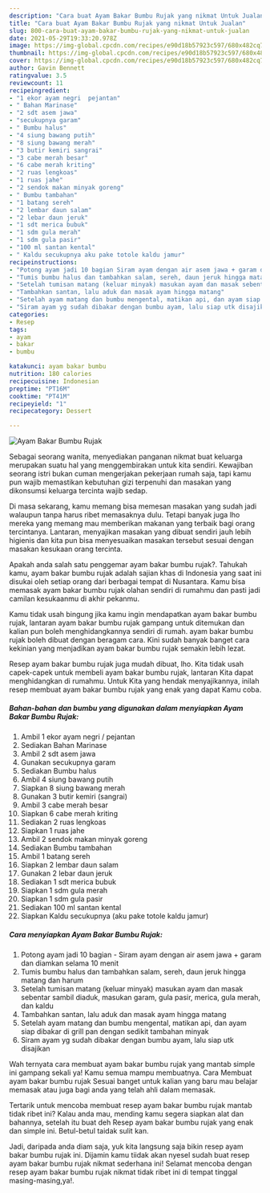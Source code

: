 ```yaml
---
description: "Cara buat Ayam Bakar Bumbu Rujak yang nikmat Untuk Jualan"
title: "Cara buat Ayam Bakar Bumbu Rujak yang nikmat Untuk Jualan"
slug: 800-cara-buat-ayam-bakar-bumbu-rujak-yang-nikmat-untuk-jualan
date: 2021-05-29T19:33:20.978Z
image: https://img-global.cpcdn.com/recipes/e90d18b57923c597/680x482cq70/ayam-bakar-bumbu-rujak-foto-resep-utama.jpg
thumbnail: https://img-global.cpcdn.com/recipes/e90d18b57923c597/680x482cq70/ayam-bakar-bumbu-rujak-foto-resep-utama.jpg
cover: https://img-global.cpcdn.com/recipes/e90d18b57923c597/680x482cq70/ayam-bakar-bumbu-rujak-foto-resep-utama.jpg
author: Gavin Bennett
ratingvalue: 3.5
reviewcount: 11
recipeingredient:
- "1 ekor ayam negri  pejantan"
- " Bahan Marinase"
- "2 sdt asem jawa"
- "secukupnya garam"
- " Bumbu halus"
- "4 siung bawang putih"
- "8 siung bawang merah"
- "3 butir kemiri sangrai"
- "3 cabe merah besar"
- "6 cabe merah kriting"
- "2 ruas lengkoas"
- "1 ruas jahe"
- "2 sendok makan minyak goreng"
- " Bumbu tambahan"
- "1 batang sereh"
- "2 lembar daun salam"
- "2 lebar daun jeruk"
- "1 sdt merica bubuk"
- "1 sdm gula merah"
- "1 sdm gula pasir"
- "100 ml santan kental"
- " Kaldu secukupnya aku pake totole kaldu jamur"
recipeinstructions:
- "Potong ayam jadi 10 bagian Siram ayam dengan air asem jawa + garam dan diamkan selama 10 menit"
- "Tumis bumbu halus dan tambahkan salam, sereh, daun jeruk hingga matang dan harum"
- "Setelah tumisan matang (keluar minyak) masukan ayam dan masak sebentar sambil diaduk, masukan garam, gula pasir, merica, gula merah, dan kaldu"
- "Tambahkan santan, lalu aduk dan masak ayam hingga matang"
- "Setelah ayam matang dan bumbu mengental, matikan api, dan ayam siap dibakar di grill pan dengan sedikit tambahan minyak"
- "Siram ayam yg sudah dibakar dengan bumbu ayam, lalu siap utk disajikan"
categories:
- Resep
tags:
- ayam
- bakar
- bumbu

katakunci: ayam bakar bumbu 
nutrition: 180 calories
recipecuisine: Indonesian
preptime: "PT16M"
cooktime: "PT41M"
recipeyield: "1"
recipecategory: Dessert

---
```



![Ayam Bakar Bumbu Rujak](https://img-global.cpcdn.com/recipes/e90d18b57923c597/680x482cq70/ayam-bakar-bumbu-rujak-foto-resep-utama.jpg)

Sebagai seorang wanita, menyediakan panganan nikmat buat keluarga merupakan suatu hal yang menggembirakan untuk kita sendiri. Kewajiban seorang istri bukan cuman mengerjakan pekerjaan rumah saja, tapi kamu pun wajib memastikan kebutuhan gizi terpenuhi dan masakan yang dikonsumsi keluarga tercinta wajib sedap.

Di masa  sekarang, kamu memang bisa memesan masakan yang sudah jadi walaupun tanpa harus ribet memasaknya dulu. Tetapi banyak juga lho mereka yang memang mau memberikan makanan yang terbaik bagi orang tercintanya. Lantaran, menyajikan masakan yang dibuat sendiri jauh lebih higienis dan kita pun bisa menyesuaikan masakan tersebut sesuai dengan masakan kesukaan orang tercinta. 



Apakah anda salah satu penggemar ayam bakar bumbu rujak?. Tahukah kamu, ayam bakar bumbu rujak adalah sajian khas di Indonesia yang saat ini disukai oleh setiap orang dari berbagai tempat di Nusantara. Kamu bisa memasak ayam bakar bumbu rujak olahan sendiri di rumahmu dan pasti jadi camilan kesukaanmu di akhir pekanmu.

Kamu tidak usah bingung jika kamu ingin mendapatkan ayam bakar bumbu rujak, lantaran ayam bakar bumbu rujak gampang untuk ditemukan dan kalian pun boleh menghidangkannya sendiri di rumah. ayam bakar bumbu rujak boleh dibuat dengan beragam cara. Kini sudah banyak banget cara kekinian yang menjadikan ayam bakar bumbu rujak semakin lebih lezat.

Resep ayam bakar bumbu rujak juga mudah dibuat, lho. Kita tidak usah capek-capek untuk membeli ayam bakar bumbu rujak, lantaran Kita dapat menghidangkan di rumahmu. Untuk Kita yang hendak menyajikannya, inilah resep membuat ayam bakar bumbu rujak yang enak yang dapat Kamu coba.

<!--inarticleads1-->

##### Bahan-bahan dan bumbu yang digunakan dalam menyiapkan Ayam Bakar Bumbu Rujak:

1. Ambil 1 ekor ayam negri / pejantan
1. Sediakan  Bahan Marinase
1. Ambil 2 sdt asem jawa
1. Gunakan secukupnya garam
1. Sediakan  Bumbu halus
1. Ambil 4 siung bawang putih
1. Siapkan 8 siung bawang merah
1. Gunakan 3 butir kemiri (sangrai)
1. Ambil 3 cabe merah besar
1. Siapkan 6 cabe merah kriting
1. Sediakan 2 ruas lengkoas
1. Siapkan 1 ruas jahe
1. Ambil 2 sendok makan minyak goreng
1. Sediakan  Bumbu tambahan
1. Ambil 1 batang sereh
1. Siapkan 2 lembar daun salam
1. Gunakan 2 lebar daun jeruk
1. Sediakan 1 sdt merica bubuk
1. Siapkan 1 sdm gula merah
1. Siapkan 1 sdm gula pasir
1. Sediakan 100 ml santan kental
1. Siapkan  Kaldu secukupnya (aku pake totole kaldu jamur)




<!--inarticleads2-->

##### Cara menyiapkan Ayam Bakar Bumbu Rujak:

1. Potong ayam jadi 10 bagian - Siram ayam dengan air asem jawa + garam dan diamkan selama 10 menit
1. Tumis bumbu halus dan tambahkan salam, sereh, daun jeruk hingga matang dan harum
1. Setelah tumisan matang (keluar minyak) masukan ayam dan masak sebentar sambil diaduk, masukan garam, gula pasir, merica, gula merah, dan kaldu
1. Tambahkan santan, lalu aduk dan masak ayam hingga matang
1. Setelah ayam matang dan bumbu mengental, matikan api, dan ayam siap dibakar di grill pan dengan sedikit tambahan minyak
1. Siram ayam yg sudah dibakar dengan bumbu ayam, lalu siap utk disajikan




Wah ternyata cara membuat ayam bakar bumbu rujak yang mantab simple ini gampang sekali ya! Kamu semua mampu membuatnya. Cara Membuat ayam bakar bumbu rujak Sesuai banget untuk kalian yang baru mau belajar memasak atau juga bagi anda yang telah ahli dalam memasak.

Tertarik untuk mencoba membuat resep ayam bakar bumbu rujak mantab tidak ribet ini? Kalau anda mau, mending kamu segera siapkan alat dan bahannya, setelah itu buat deh Resep ayam bakar bumbu rujak yang enak dan simple ini. Betul-betul taidak sulit kan. 

Jadi, daripada anda diam saja, yuk kita langsung saja bikin resep ayam bakar bumbu rujak ini. Dijamin kamu tiidak akan nyesel sudah buat resep ayam bakar bumbu rujak nikmat sederhana ini! Selamat mencoba dengan resep ayam bakar bumbu rujak nikmat tidak ribet ini di tempat tinggal masing-masing,ya!.

